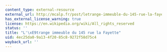 ```yaml
---
content_type: external-resource
external_url: http://mcalp.fr/post/letrange-immeuble-du-145-rue-la-fayette/
has_external_license_warning: true
license: https://en.wikipedia.org/wiki/All_rights_reserved
status: ''
title: "L'\xE9trange immeuble du 145 rue la Fayette"
uid: 4ec25da0-9a13-4f20-85c8-9272f58d75c4
wayback_url: ''
---
```

